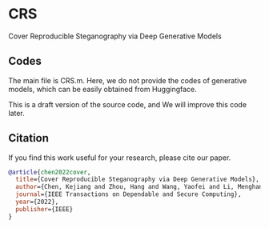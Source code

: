 # CRS
Cover Reproducible Steganography via Deep Generative Models

## Codes
The main file is CRS.m.
Here, we do not provide the codes of generative models, which can be easily obtained from Huggingface.

This is a draft version of the source code, and We will improve this code later.

## Citation
If you find this work useful for your research, please cite our paper.
``` bibtex
@article{chen2022cover,
  title={Cover Reproducible Steganography via Deep Generative Models},
  author={Chen, Kejiang and Zhou, Hang and Wang, Yaofei and Li, Menghan and Zhang, Weiming and Yu, Nenghai},
  journal={IEEE Transactions on Dependable and Secure Computing},
  year={2022},
  publisher={IEEE}
}
```
